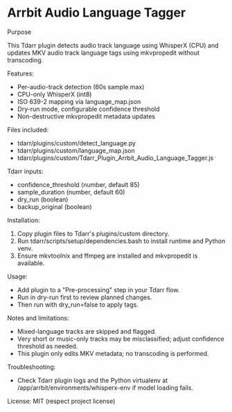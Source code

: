 # Arrbit Audio Language Tagger

Purpose

This Tdarr plugin detects audio track language using WhisperX (CPU) and updates MKV audio track language tags using mkvpropedit without transcoding.

Features:

- Per-audio-track detection (60s sample max)
- CPU-only WhisperX (int8)
- ISO 639-2 mapping via language_map.json
- Dry-run mode, configurable confidence threshold
- Non-destructive mkvpropedit metadata updates

Files included:

- tdarr/plugins/custom/detect_language.py
- tdarr/plugins/custom/language_map.json
- tdarr/plugins/custom/Tdarr_Plugin_Arrbit_Audio_Language_Tagger.js

Tdarr inputs:

- confidence_threshold (number, default 85)
- sample_duration (number, default 60)
- dry_run (boolean)
- backup_original (boolean)

Installation:

1. Copy plugin files to Tdarr's plugins/custom directory.
2. Run tdarr/scripts/setup/dependencies.bash to install runtime and Python venv.
3. Ensure mkvtoolnix and ffmpeg are installed and mkvpropedit is available.

Usage:

- Add plugin to a "Pre-processing" step in your Tdarr flow.
- Run in dry-run first to review planned changes.
- Then run with dry_run=false to apply tags.

Notes and limitations:

- Mixed-language tracks are skipped and flagged.
- Very short or music-only tracks may be misclassified; adjust confidence threshold as needed.
- This plugin only edits MKV metadata; no transcoding is performed.

Troubleshooting:

- Check Tdarr plugin logs and the Python virtualenv at /app/arrbit/environments/whisperx-env if model loading fails.

License: MIT (respect project license)
